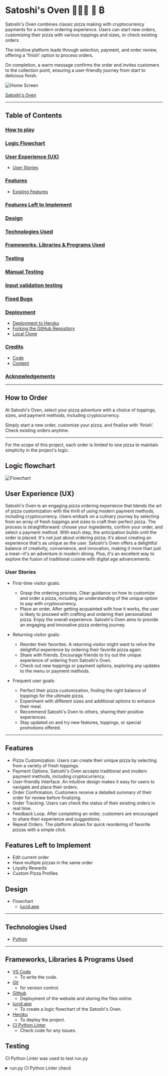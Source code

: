 # Satoshi's Oven 👨🏻‍🍳 🍕 ₿

Satoshi's Oven combines classic pizza making with cryptocurrency payments for a modern ordering experience. Users can start new orders, customizing their pizza with various toppings and sizes, or check existing orders. 

The intuitive platform leads through selection, payment, and order review, offering a 'finish' option to process orders. 

On completion, a warm message confirms the order and invites customers to the collection point, ensuring a user-friendly journey from start to delicious finish.

![Home Screen](/readme_images/main_welcome.png)

[Satoshi's Oven](https://satoshisoven-553cf9e9f5ec.herokuapp.com/)
- - -

## Table of Contents
### [How to play](#how-to-play-1)
### [Logic Flowchart](#logic-flowchart-1)
### [User Experience (UX)](#user-experience-ux-1)
* [User Stories](#user-stories)
### [Features](#features-1)
* [Existing Features](#existing-features)
### [Features Left to Implement](#features-left-to-implement-1)
### [Design](#design-1)
### [Technologies Used](#technologies-used-1)
### [Frameworks, Libraries & Programs Used](#frameworks-libraries--programs-used-1)
### [Testing](#testing-1)
### [Manual Testing](#manual-testing-1)
### [Input validation testing](#input-validation-testing-1)
### [Fixed Bugs](#fixed-bugs-1)
### [Deployment](#deployment-1)
* [Deployment to Heroku](#deployment-to-heroku)
* [Forking the GitHub Repository](#forking-the-github-repository)
* [Local Clone](#local-clone)
### [Credits](#credits-1)
* [Code](#code)
* [Content](#content)
### [Acknowledgements](#acknowledgements-1)
---

## How to Order

At Satoshi's Oven, select your pizza adventure with a choice of toppings, sizes, and payment methods, including cryptocurrency. 

Simply start a new order, customize your pizza, and finalize with 'finish'. Check existing orders anytime. 

---
For the scope of this project, each order is limited to one pizza to maintain simplicity in the project's logic.

## Logic flowchart

![Flowchart](/readme_images/logic_flow_chart.png)

## User Experience (UX)

Satoshi's Oven is an engaging pizza ordering experience that blends the art of pizza customization with the thrill of using modern payment methods, including cryptocurrency. Users embark on a culinary journey by selecting from an array of fresh toppings and sizes to craft their perfect pizza. The process is straightforward: choose your ingredients, confirm your order, and select a payment method. With each step, the anticipation builds until the order is placed. It's not just about ordering pizza; it's about creating an experience that's as unique as the user. Satoshi's Oven offers a delightful balance of creativity, convenience, and innovation, making it more than just a meal—it's an adventure in modern dining. Plus, it's an excellent way to explore the fusion of traditional cuisine with digital age advancements.


### User Stories

* First-time visitor goals:
    * Grasp the ordering process. Clear guidance on how to customize and order a pizza, including an understanding of the unique option to pay with cryptocurrency.
    * Place an order. After getting acquainted with how it works, the user is likely to proceed with crafting and ordering their personalized pizza.
    Enjoy the overall experience. Satoshi's Oven aims to provide an engaging and innovative pizza ordering journey.

* Returning visitor goals:
    * Reorder their favorites. A returning visitor might want to relive the delightful experience by ordering their favorite pizza again.
    * Share with friends. Encourage friends to try out the unique experience of ordering from Satoshi's Oven.
    * Check out new toppings or payment options, exploring any updates to the menu or payment methods.

* Frequent user goals:
    * Perfect their pizza customization, finding the right balance of toppings for the ultimate pizza.
    * Experiment with different sizes and additional options to enhance their meal.
    * Recommend Satoshi's Oven to others, sharing their positive experiences.
    * Stay updated on and try new features, toppings, or special promotions offered.

---

## Features

* Pizza Customization. Users can create their unique pizza by selecting from a variety of fresh toppings.
* Payment Options. Satoshi's Oven accepts traditional and modern payment methods, including cryptocurrency.
* User-friendly Interface. An intuitive design makes it easy for users to navigate and place their orders.
* Order Confirmation. Customers receive a detailed summary of their order for review before finalizing.
* Order Tracking. Users can check the status of their existing orders in real time.
* Feedback Loop. After completing an order, customers are encouraged to share their experience and suggestions.
* Repeat Orders. The platform allows for quick reordering of favorite pizzas with a simple click.

## Features Left to Implement

* Edit current order
* Have multiple pizzas in the same order
* Loyalty Rewards
* Custom Pizza Profiles


## Design

* Flowchart
    * [lucid.app](https://lucid.app/)


---


## Technologies Used

* [Python](https://en.wikipedia.org/wiki/Python_(programming_language))

---

## Frameworks, Libraries & Programs Used

* [VS Code](https://code.visualstudio.com/)
    * To write the code.
* [Git](https://git-scm.com/)
    * for version control.
* [Github](https://github.com/)
    * Deployment of the website and storing the files online.
* [lucid.app](https://lucid.app/)
    * To create a logic flowchart of the Satoshi's Oven.
* [Heroku](https://www.heroku.com/)
    * To deploy the project.
* [CI Python Linter](https://pep8ci.herokuapp.com/)
    * Check code for any issues.


## Testing 

CI Python Linter was used to test run.py

<details>
<summary> run.py CI Python Linter check
</summary>

![run.py linter check](/readme_images/lintercheck.png)
</details>
